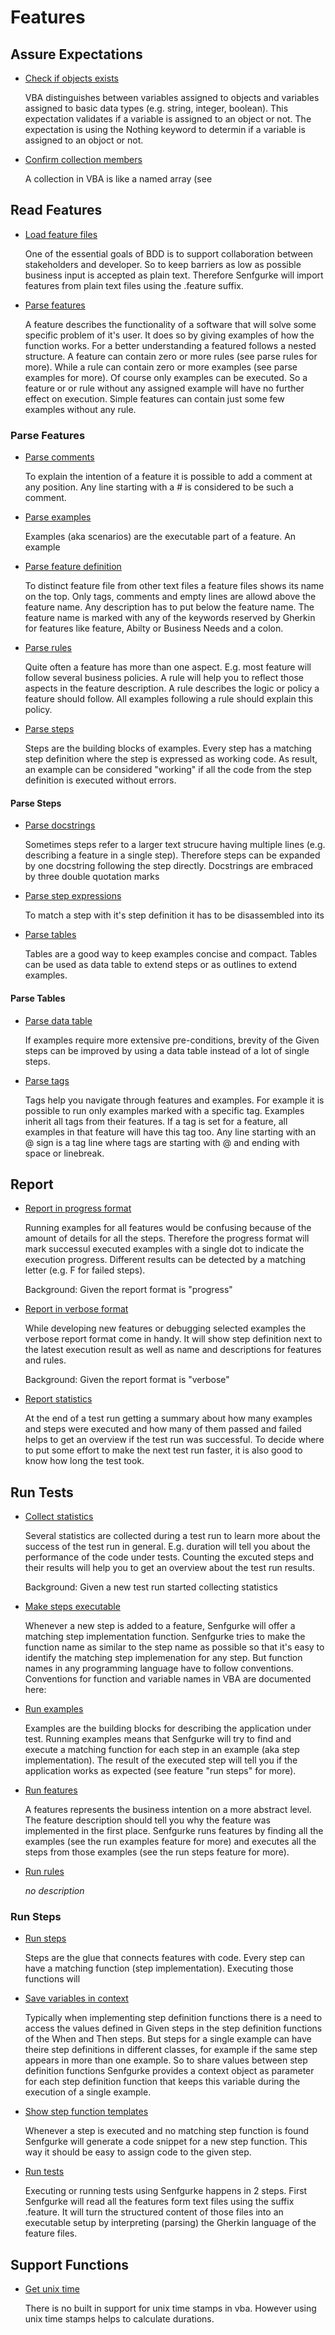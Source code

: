 # Features

## Assure Expectations

* [Check if objects exists](assure_expectations/check_if_objects_exists.feature)

  VBA distinguishes between variables assigned to objects and variables
  assigned to basic data types (e.g. string, integer, boolean). This
  expectation validates if a variable is assigned to an object or not. The
  expectation is using the Nothing keyword to determin if a variable is
  assigned to an objoct or not.

* [Confirm collection members](assure_expectations/confirm_collection_members.feature)

  A collection in VBA is like a named array (see

## Read Features

* [Load feature files](read_features/load_feature_files.feature)

  One of the essential goals of BDD is to support collaboration between
  stakeholders and developer. So to keep barriers as low as possible business
  input is accepted as plain text. Therefore Senfgurke will import features
  from plain text files using the .feature suffix.

* [Parse features](read_features/parse_features.feature)

  A feature describes the functionality of a software that will solve some
  specific problem of it's user. It does so by giving examples of how the
  function works.
  For a better understanding a featured follows a nested structure. A feature
  can contain zero or more rules (see parse rules for more). While a rule can
  contain zero or more examples (see parse examples for more). Of course only
  examples can be executed. So a feature or or rule without any assigned
  example will have no further effect on execution.
  Simple features can contain just some few examples without any rule.

### Parse Features

* [Parse comments](read_features/parse_features/parse_comments.feature)

  To explain the intention of a feature it is possible to add a comment at any
  position. Any line starting with a # is considered to be such a comment.

* [Parse examples](read_features/parse_features/parse_examples.feature)

  Examples (aka scenarios) are the executable part of a feature. An example

* [Parse feature definition](read_features/parse_features/parse_feature_definition.feature)

  To distinct feature file from other text files a feature files shows its name
  on the top. Only tags, comments and empty lines are allowd above the feature
  name. Any description has to put below the feature name.
  The feature name is marked with any of the keywords reserved by Gherkin for
  features like feature, Abilty or Business Needs and a colon.

* [Parse rules](read_features/parse_features/parse_rules.feature)

  Quite often a feature has more than one aspect. E.g. most feature will follow
  several business policies. A rule will help you to reflect those aspects in
  the feature description. A rule describes the logic or policy a feature should
  follow. All examples following a rule should explain this policy.

* [Parse steps](read_features/parse_features/parse_steps.feature)

  Steps are the building blocks of examples. Every step has a matching step
  definition where the step is expressed as working code. As result, an example
  can be considered "working" if all the code from the step definition is
  executed without errors.

#### Parse Steps

* [Parse docstrings](read_features/parse_features/parse_steps/parse_docstrings.feature)

  Sometimes steps refer to a larger text strucure having multiple lines (e.g.
  describing a feature in a single step). Therefore steps can be expanded by one
  docstring following the step directly. Docstrings are embraced by three double
  quotation marks

* [Parse step expressions](read_features/parse_features/parse_steps/parse_step_expressions.feature)

  To match a step with it's step definition it has to be disassembled into its

* [Parse tables](read_features/parse_features/parse_tables.feature)

  Tables are a good way to keep examples concise and compact. Tables can be used
  as data table to extend steps or as outlines to extend examples.

#### Parse Tables

* [Parse data table](read_features/parse_features/parse_tables/parse_data_table.feature)

  If examples require more extensive pre-conditions, brevity of the Given steps
  can be improved by using a data table instead of a lot of single steps.

* [Parse tags](read_features/parse_features/parse_tags.feature)

  Tags help you navigate through features and examples. For example it is
  possible to run only examples marked with a specific tag.
  Examples inherit all tags from their features. If a tag is set for a
  feature, all examples in that feature will have this tag too.
  Any line starting with an @ sign is a tag line where tags are starting
  with @ and ending with space or linebreak.

## Report

* [Report in progress format](report/report_in_progress_format.feature)

  Running examples for all features would be confusing because of the amount
  of details for all the steps.
  Therefore the progress format will mark successul executed examples with
  a single dot to indicate the execution progress. Different results can be
  detected by a matching letter (e.g. F for failed steps).

  Background:
  Given the report format is "progress"

* [Report in verbose format](report/report_in_verbose_format.feature)

  While developing new features or debugging selected examples the verbose
  report format come in handy. It will show step definition next to the latest
  execution result as well as name and descriptions for features and rules.

  Background:
  Given the report format is "verbose"

* [Report statistics](report/report_statistics.feature)

  At the end of a test run getting a summary about how many examples and steps
  were executed and how many of them passed and failed helps to get an
  overview if the test run was successful. To decide where to put some effort
  to make the next test run faster, it is also good to know how long the test
  took.

## Run Tests

* [Collect statistics](run_tests/collect_statistics.feature)

  Several statistics are collected during a test run to learn more about
  the success of the test run in general. E.g. duration will tell you about
  the performance of the code under tests. Counting the excuted steps and
  their results will help you to get an overview about the test run results.

  Background:
  Given a new test run started collecting statistics

* [Make steps executable](run_tests/make_steps_executable.feature)

  Whenever a new step is added to a feature, Senfgurke will offer a matching
  step implementation function. Senfgurke tries to make the function name as
  similar to the step name as possible so that it's easy to identify the
  matching step implemenation for any step. But function names in any
  programming language have to follow conventions.
  Conventions for function and variable names in VBA are documented here:

* [Run examples](run_tests/run_examples.feature)

  Examples are the building blocks for describing the application under test.
  Running examples means that Senfgurke will try to find and execute a
  matching function for each step in an example (aka step implementation).
  The result of the executed step will tell you if the application works as
  expected (see feature "run steps" for more).

* [Run features](run_tests/run_features.feature)

  A features represents the business intention on a more abstract level. The
  feature description should tell you why the feature was implemented in the
  first place.
  Senfgurke runs features by finding all the examples (see the run examples
  feature for more) and executes all the steps from those examples (see the
  run steps feature for more).

* [Run rules](run_tests/run_rules.feature)

  _no description_

### Run Steps

* [Run steps](run_tests/run_steps/run_steps.feature)

  Steps are the glue that connects features with code. Every step can have a
  matching function (step implementation). Executing those functions will

* [Save variables in context](run_tests/run_steps/save_variables_in_context.feature)

  Typically when implementing step definition functions there is a need to
  access the values defined in Given steps in the step definition functions
  of the When and Then steps. But steps for a single example can have theire
  step definitions in different classes, for example if the same step appears
  in more than one example. So to share values between step definition
  functions Senfgurke provides a context object as parameter for each step
  definition function that keeps this variable during the execution of a
  single example.

* [Show step function templates](run_tests/run_steps/show_step_function_templates.feature)

  Whenever a step is executed and no matching step function is found Senfgurke
  will generate a code snippet for a new step function. This way it should be
  easy to assign code to the given step.

* [Run tests](run_tests/run_tests.feature)

  Executing or running tests using Senfgurke happens in 2 steps. First Senfgurke
  will read all the features form text files using the suffix .feature. It will
  turn the structured content of those files into an executable setup by
  interpreting (parsing) the Gherkin language of the feature files.

## Support Functions

* [Get unix time](support_functions/get_unix_time.feature)

  There is no built in support for unix time stamps in vba. However using unix
  time stamps helps to calculate durations.

